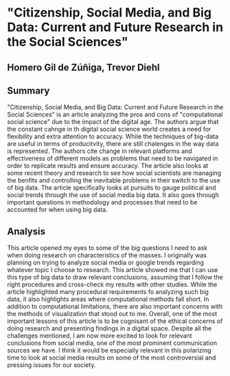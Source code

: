 # **"Citizenship, Social Media, and Big Data: Current and Future Research in the Social Sciences"**
## Homero Gil de Zúñiga, Trevor Diehl
## **Summary**
"Citizenship, Social Media, and Big Data: Current and Future Research in the Social Sciences" is an article analyzing the pros and cons of "computational social science" due to the impact of the digital age. The authors argue that the constant cahnge in th digital social science world creates a need for flexibility and extra attention to accuracy. While the techniques of big-data are useful in terms of producitvity, there are still chalenges in the way data is represented. The authors cite change in relevant platforms and effectiveness of different models as problems that need to be navigated in order to replicate results and ensure accuracy. The article also looks at some recent theory and research to see how social scientists are managing the benfits and controlling the inevitable problems in their switch to the use of big data. The article specifically looks at pursuits to gauge political and social trends through the use of social media big data. It also goes through important questions in methodology and processes that need to be accounted for when using big data.
## **Analysis**
This article opened my eyes to some of the big questions I need to ask when doing research on characteristics of the masses. I originally was planning on trying to analyze social media or google trends regarding whatever topic I choose to research. This article showed me that I can use this type of big data to draw relevant conclusions, assuming that I follow the right procedures and cross-check my results with other studies. While the article highlighted many procedural requirements fo analyzing such big data, it also highlights areas where computational methods fall short. In addition to computational limitations, there are also important concerns with the methods of visualization that stood out to me. Overall, one of the most important lessons of this article is to be cognisant of the ethical concerns of doing research and presenting findings in a digital space. Despite all the challenges mentioned, I am now more excited to look for relevant conclusions from social media, one of the most prominent communication sources we have. I think it would be especially relevant in this polarizing time to look at social media results on some of the most controversial and pressing issues for our society.
